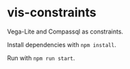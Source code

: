 # vis-constraints

Vega-Lite and Compassql as constraints.

Install dependencies with `npm install`.

Run with `npm run start`.
